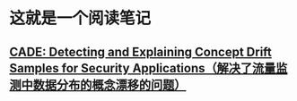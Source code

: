 # 这就是一个阅读笔记  
## [CADE: Detecting and Explaining Concept Drift Samples for Security Applications（解决了流量监测中数据分布的概念漂移的问题）](https://github.com/makabal/paper/blob/main/CADE%3A%20Detecting%20and%20Explaining%20Concept%20Drift%20Samples%20%20for%20Security%20Applications.md)
